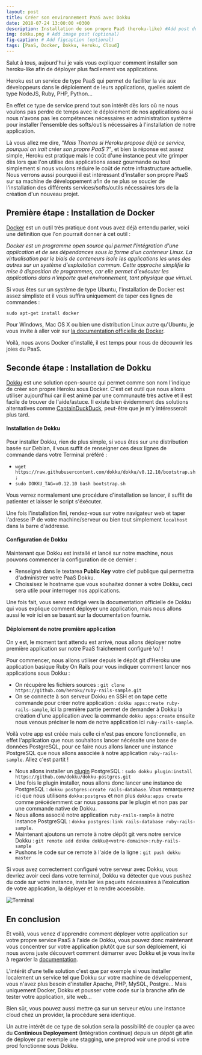 ```yaml
---
layout: post
title: Créer son environnement PaaS avec Dokku 
date: 2018-07-24 13:00:00 +0300
description: Installation de son propre PaaS (heroku-like) #Add post description (optional)
img: dokku.png # Add image post (optional)
fig-caption: # Add figcaption (optional)
tags: [PaaS, Docker, Dokku, Heroku, Cloud]
---
```

Salut à tous, aujourd'hui je vais vous expliquer comment installer son heroku-like afin de déployer plus facilement vos applications. 

Heroku est un service de type PaaS qui permet de faciliter la vie aux développeurs dans le déploiement de leurs applications, quelles soient de type NodeJS, Ruby, PHP, Python... 

En effet ce type de service prend tout son intérêt dès lors où ne nous voulons pas perdre de temps avec le déploiement de nos applications ou si nous n'avons pas les compétences nécessaires en administration système pour installer l'ensemble des softs/outils nécessaires à l'installation de notre application. 

Là vous allez me dire, *"Mais Thomas si Heroku propose déjà ce service, pourquoi on irait créer son propre PaaS ?"*, et bien la réponse est assez simple, Heroku est pratique mais le coût d'une instance peut vite grimper dès lors que l'on utilise des applications assez gourmande ou tout simplement si nous voulons réduire le coût de notre infrastructure actuelle. Nous verrons aussi pourquoi il est intéressant d'installer son propre PaaS sur sa machine de développement afin de ne plus se soucier de l'installation des différents services/softs/outils nécessaires lors de la création d'un nouveau projet. 

## Première étape : Installation de Docker ##

[Docker](https://www.docker.com/ "Docker") est un outil très pratique dont vous avez déjà entendu parler, voici une définition que l'on pourrait donner à cet outil : 

*Docker est un programme open source qui permet l'intégration d'une application et de ses dépendances sous la forme d'un conteneur Linux.
La virtualisation par le biais de conteneurs isole les applications les unes des autres sur un système d'exploitation commun. Cette approche simplifie la mise à disposition de programmes, car elle permet d'exécuter les applications dans n'importe quel environnement, tant physique que virtuel.*

Si vous êtes sur un système de type Ubuntu, l'installation de Docker est assez simpliste et il vous suffira uniquement de taper ces lignes de commandes :

`sudo apt-get install docker`

Pour Windows, Mac OS X ou bien une distribution Linux autre qu'Ubuntu, je vous invite à aller voir sur [la documentation officielle de Docker](https://docs.docker.com/ "Documentation Docker"). 

Voilà, nous avons Docker d'installé, il est temps pour nous de découvrir les joies du PaaS. 

## Seconde étape : Installation de Dokku ##

[Dokku](http://dokku.viewdocs.io/dokku/ "Dokku") est une solution open-source qui permet comme son nom l'indique de créer son propre Heroku sous Docker. C'est cet outil que nous allons utiliser aujourd'hui car il est animé par une communauté très active et il est facile de trouver de l'aide/astuce. Il existe bien évidemment des solutions alternatives comme [CaptainDuckDuck](https://captainduckduck.com/ "CaptainDuckDuck"), peut-être que je m'y intéresserait plus tard. 

#### Installation de Dokku ####


Pour installer Dokku, rien de plus simple, si vous êtes sur une distribution basée sur Debian, il vous suffit de renseigner ces deux lignes de commande dans votre Terminal préféré : 

* `wget https://raw.githubusercontent.com/dokku/dokku/v0.12.10/bootstrap.sh;`
* `sudo DOKKU_TAG=v0.12.10 bash bootstrap.sh`

Vous verrez normalement une procédure d'installation se lancer, il suffit de patienter et laisser le script s'éxécuter.

Une fois l'installation fini, rendez-vous sur votre navigateur web et taper l'adresse IP de votre machine/serveur ou bien tout simplement `localhost` dans la barre d'addresse.

#### Configuration de Dokku ####

Maintenant que Dokku est installé et lancé sur notre machine, nous pouvons commencer la configuration de ce dernier : 

* Renseigné dans le textarea **Public Key** votre clef publique qui permettra d'administrer votre PaaS Dokku. 
* Choissisez le hostname que vous souhaitez donner à votre Dokku, ceci sera utile pour interroger nos applications. 

Une fois fait, vous serez redirigé vers la documentation officielle de Dokku qui vous explique comment déployer une application, mais nous allons aussi le voir ici en se basant sur la documentation fournie. 

#### Déploiement de notre première application  

On y est, le moment tant attendu est arrivé, nous allons déployer notre première application sur notre PaaS fraichement configuré \o/ ! 

Pour commencer, nous allons utiliser depuis le dépôt git d'Heroku une application basique Ruby On Rails pour vous indiquer comment lancer nos applications sous Dokku : 

* On récupère les fichiers sources : `git clone https://github.com/heroku/ruby-rails-sample.git`
* On se connecte à son serveur Dokku en SSH et on tape cette commande pour créer notre application : `dokku apps:create ruby-rails-sample`, ici la première partie permet de demander à Dokku la création d'une application avec la commande `dokku apps:create` ensuite nous venous préciser le nom de notre application ici `ruby-rails-sample`. 

Voilà votre app est créée mais celle ci n'est pas encore fonctionnelle, en effet l'application que nous souhaitons lancer nécéssite une base de données PostgreSQL, pour ce faire nous allons lancer une instance PostgreSQL que nous allons associée à notre application `ruby-rails-sample`. Allez c'est partit ! 

* Nous allons installer un [plugin](http://dokku.viewdocs.io/dokku/community/plugins/#official-plugins-beta "Plugins Dokku") PostgreSQL : `sudo dokku plugin:install https://github.com/dokku/dokku-postgres.git`
* Une fois le plugin installer, nous allons donc lancer une instance de PostgreSQL : `dokku postgres:create rails-database`. Vous remarquerez ici que nous utilisons `dokku:postgres` et non plus `dokku:apps create` comme précédemment car nous passons par le plugin et non pas par une commande native de Dokku. 
* Nous allons associé notre application `ruby-rails-sample` à notre instance PostgreSQL : `dokku postgres:link rails-database ruby-rails-sample`. 
* Maintenant ajoutons un remote à notre dépôt git vers notre service Dokku : `git remote add dokku dokku@<votre-domaine>:ruby-rails-sample`
* Pushons le code sur ce remote à l'aide de la ligne : `git push dokku master`


Si vous avez correctement configuré votre serveur avec Dokku, vous devriez avoir ceci dans votre terminal, Dokku va détecter que vous pushez du code sur votre instance, installer les paquets nécessaires à l'exécution de votre application, la déployer et la rendre accessible. 

![Terminal]({{site.baseurl}}/assets/img/resultDokku.PNG)

## En conclusion ##

Et voilà, vous venez d'apprendre comment déployer votre application sur votre propre service PaaS à l'aide de Dokku, vous pouvez donc maintenant vous concentrer sur votre application plutôt que sur son déploiement, ici nous avons juste découvert comment démarrer avec Dokku et je vous invite à regarder la [documentation](http://dokku.viewdocs.io/dokku/getting-started/installation/ "Documentation Dokku"). 

L'intérêt d'une telle solution c'est que par exemple si vous installer localement un service tel que Dokku sur votre machine de développement, vous n'avez plus besoin d'installer Apache, PHP, MySQL, Postgre... Mais uniquement Docker, Dokku et pousser votre code sur la branche afin de tester votre application, site web... 

Bien sûr, vous pouvez aussi mettre ça sur un serveur et/ou une instance cloud chez un provider, la procédure sera identique. 

Un autre intérêt de ce type de solution sera la possibilité de coupler ça avec du **Continious Deployement** (Intégration continue) depuis un dépôt git afin de déployer par exemple une stagging, une preprod voir une prod si votre prod fonctionne sous Dokku. 



 








 




